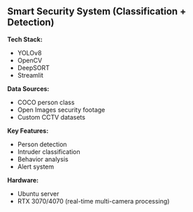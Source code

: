 ## Smart Security System (Classification + Detection)
 
**Tech Stack:**

- YOLOv8
- OpenCV
- DeepSORT
- Streamlit 

**Data Sources:**
 
- COCO person class
- Open Images security footage
- Custom CCTV datasets 

**Key Features:** 

- Person detection
- Intruder classification
- Behavior analysis
- Alert system 

**Hardware:**

- Ubuntu server
- RTX 3070/4070 (real-time multi-camera processing)